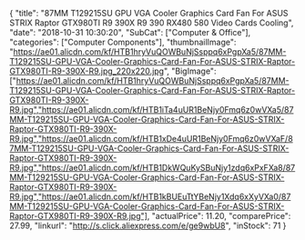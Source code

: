 {
	"title": "87MM T129215SU GPU VGA Cooler Graphics Card Fan For ASUS STRIX Raptor GTX980TI R9 390X R9 390 RX480 580 Video Cards Cooling",
	"date": "2018-10-31 10:30:20",
	"SubCat": ["Computer & Office"],
	"categories": ["Computer Components"],
	"thumbnailImage": "https://ae01.alicdn.com/kf/HTB1hryVuQOWBuNjSsppq6xPgpXa5/87MM-T129215SU-GPU-VGA-Cooler-Graphics-Card-Fan-For-ASUS-STRIX-Raptor-GTX980TI-R9-390X-R9.jpg_220x220.jpg",
	"BigImage": ["https://ae01.alicdn.com/kf/HTB1hryVuQOWBuNjSsppq6xPgpXa5/87MM-T129215SU-GPU-VGA-Cooler-Graphics-Card-Fan-For-ASUS-STRIX-Raptor-GTX980TI-R9-390X-R9.jpg","https://ae01.alicdn.com/kf/HTB1iTa4uUR1BeNjy0Fmq6z0wVXa5/87MM-T129215SU-GPU-VGA-Cooler-Graphics-Card-Fan-For-ASUS-STRIX-Raptor-GTX980TI-R9-390X-R9.jpg","https://ae01.alicdn.com/kf/HTB1xDe4uUR1BeNjy0Fmq6z0wVXaF/87MM-T129215SU-GPU-VGA-Cooler-Graphics-Card-Fan-For-ASUS-STRIX-Raptor-GTX980TI-R9-390X-R9.jpg","https://ae01.alicdn.com/kf/HTB1DkWQuKySBuNjy1zdq6xPxFXa8/87MM-T129215SU-GPU-VGA-Cooler-Graphics-Card-Fan-For-ASUS-STRIX-Raptor-GTX980TI-R9-390X-R9.jpg","https://ae01.alicdn.com/kf/HTB1kBUEuTtYBeNjy1Xdq6xXyVXa0/87MM-T129215SU-GPU-VGA-Cooler-Graphics-Card-Fan-For-ASUS-STRIX-Raptor-GTX980TI-R9-390X-R9.jpg"],
	"actualPrice": 11.20,
	"comparePrice": 27.99,
	"linkurl": "http://s.click.aliexpress.com/e/ge9wbU8",
	"inStock": 71
}
